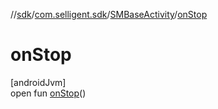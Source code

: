 //[sdk](../../../index.md)/[com.selligent.sdk](../index.md)/[SMBaseActivity](index.md)/[onStop](on-stop.md)

# onStop

[androidJvm]\
open fun [onStop](on-stop.md)()

